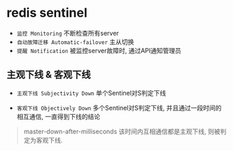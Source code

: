 # redis sentinel

- `监控 Monitoring` 不断检查所有server
- `自动故障迁移 Automatic-failover` 主从切换
- `提醒 Notification` 被监控server故障时, 通过API通知管理员

## 主观下线 & 客观下线

- `主观下线 Subjectivity Down` 单个Sentinel对S判定下线

- `客观下线 Objectively Down` 多个Sentinel对S判定下线, 并且通过一段时间的相互通信, 一直得到下线的结论

> master-down-after-milliseconds 该时间内互相通信都是主观下线, 则被判定为客观下线.